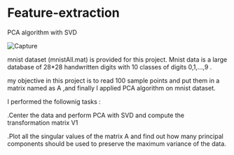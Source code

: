 # Feature-extraction
PCA algorithm with SVD 

![Capture](https://user-images.githubusercontent.com/90171077/153261294-3cb65752-13fe-4cd3-b14b-9eb93bf0b1a6.JPG)

mnist dataset (mnistAll.mat) is provided for this project. 
Mnist data is a large database of 28*28 handwritten digits with 10 classes of digits 0,1,...,9 .

my objective in this project is to read 100 sample points and put them in a matrix named as A ,and finally I applied PCA algorithm  on mnist dataset.

I performed the follownig tasks :
  
  .Center the data and perform PCA with SVD and compute the transformation matrix V1
  
  .Plot all the singular values of the matrix A and find out how many principal components should be used to preserve the maximum variance of the data.
  
  
